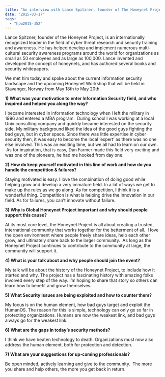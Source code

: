 ```yaml
---
title: "An interview with Lance Spitzner, founder of The Honeynet Project"
date: "2015-03-17"
tags: 
  - "hpw2015-d52"
---
```


Lance Spitzner, founder of the Honeynet Project, is an internationally recognized leader in the field of cyber threat research and security training and awareness. He has helped develop and implement numerous multi-cultural security awareness programs around the world for organizations as small as 50 employees and as large as 100,000. Lance invented and developed the concept of honeynets, and has authored several books and security whitepapers.

  

We met him today and spoke about the current information security landscape and the upcoming Honeynet Workshop that will be held in Stavanger, Norway from May 18th to May 20th.

  

  

**1) What was your motivation to enter Information Security field, and who inspired and helped you along the way?**

  

I became interested in information technology when I left the military in 1996 and entered a MBA program.  During school I was working at a local Unix consulting company and quickly became interested on the security side. My military background liked the idea of the good guys fighting the bad guys, but in cyber space. Since there was little expertise in cyber security then, it was easy to become the local ‘expert’ as there was no one else involved. This was an exciting time, but we all had to learn on our own.  As for inspiration, that is easy, Dan Farmer made this field very exciting and was one of the pioneers, he had me hooked from day one.

  

  

**2) How do keep yourself motivated in this line of work and how do you handle the competition & failures?**

  

Staying motivated is easy. I love the combination of doing good while helping grow and develop a very immature field. In a lot of ways we get to make up the rules as we go along. As for competition, I think it is a wonderful thing. Competition is what is helping drive the innovation in our field. As for failures, you can’t innovate without failure.

  

  

**3) Why is Global Honeynet Project important and why should people support this cause?**

  

At its most core level, the Honeynet Project is all about creating a trusted, international community that works together for the betterment of all.  I love the open environment where people freely share ideas, help each other grow, and ultimately share back to the larger community.  As long as the Honeynet Project continues to contribute to the community at large, the community will support it.

  

  

**4) What is your talk about and why people should join the event?**

  

My talk will be about the history of the Honeynet Project, to include how it started and why. The project has a fascinating history with amazing folks involved every step of the way. I’m hoping to share that story so others can learn how to benefit and grow themselves.

  

  

**5) What Security issues are being exploited and how to counter them?**

  

My focus is on the human element, how bad guys target and exploit the HumanOS. The reason for this is simple, technology can only go so far in protecting organizations. Humans are now the weakest link, and bad guys always go for the weakest link.

  

  

**6) What are the gaps in today’s security methods?**

  

I think we have beaten technology to death. Organizations must now also address the human element, both for protection and detection.

  

  

**7) What are your suggestions for up-coming professionals?**

  

Be open minded, actively learning and give to the community.  The more you share and help others, the more you get back in return.
